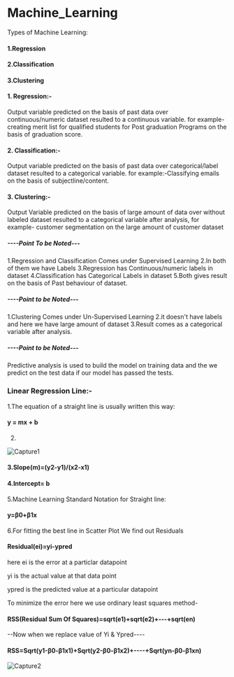 # Machine_Learning
Types of Machine Learning:

#### 1.Regression
#### 2.Classification
#### 3.Clustering

#### 1. Regression:- 
Output variable predicted on the basis of past data over continuous/numeric dataset resulted to a continuous variable.
for example- creating merit list for qualified students for Post graduation Programs on the basis of graduation score.

#### 2. Classification:- 
Output variable predicted on the basis of past data over categorical/label dataset resulted to a categorical variable.
for example:-Classifying emails on the basis of subjectline/content.

#### 3. Clustering:-  
Output Variable predicted on the basis of large amount of data over without labeled dataset resulted to a categorical                    variable after analysis, for example- customer segmentation on the large amount of customer dataset

##### *----Point To be Noted---*
1.Regression and Classification Comes under Supervised Learning
2.In both of them we have Labels
3.Regression has Continuous/numeric labels  in dataset
4.Classification has Categorical Labels in dataset
5.Both gives result on the basis of Past behaviour of dataset.

##### *----Point to be Noted---*
1.Clustering Comes under Un-Supervised Learning
2.it doesn't have labels and here we have large amount of dataset 
3.Result comes as a categorical variable after analysis.

##### *----Point to be Noted---*
Predictive analysis is used to build the model on training data and the we predict on the test data if our model has passed the tests.


### Linear Regression Line:-

1.The equation of a straight line is usually written this way:
#### y = mx + b

2.
![Capture1](https://user-images.githubusercontent.com/16449922/60673158-c2ad5a80-9e94-11e9-9e1e-f991ef37c201.JPG)

#### 3.Slope(m)=(y2-y1)/(x2-x1)
#### 4.Intercept= b


5.Machine Learning Standard Notation for Straight line:
#### y=β0+β1x

6.For fitting the best line in Scatter Plot
We find out Residuals

#### Residual(ei)=yi-ypred

here ei is the error at a particlar datapoint

yi is the actual value at that data point

ypred is the predicted value at a particular datapoint

To minimize the error here we use ordinary least squares method-
#### RSS(Residual Sum Of Squares)=sqrt(e1)+sqrt(e2)+---+sqrt(en)

--Now when we replace value of  Yi & Ypred----

#### RSS=Sqrt(y1-β0-β1x1)+Sqrt(y2-β0-β1x2)+----+Sqrt(yn-β0-β1xn)

![Capture2](https://user-images.githubusercontent.com/16449922/60679612-dca36900-9ea5-11e9-94f9-3823f085f02e.JPG)



